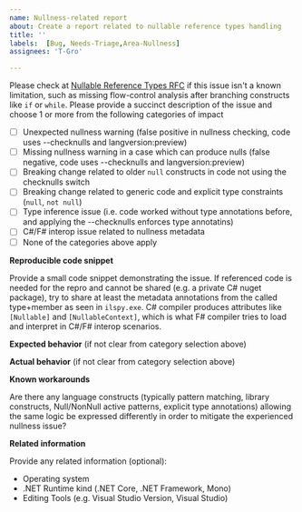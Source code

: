 ```yaml
---
name: Nullness-related report
about: Create a report related to nullable reference types handling
title: ''
labels:  [Bug, Needs-Triage,Area-Nullness]
assignees: 'T-Gro'

---
```



Please check at [Nullable Reference Types RFC](https://github.com/fsharp/fslang-design/blob/main/RFCs/FS-1060-nullable-reference-types.md) if this issue isn't a known limitation, such as missing flow-control analysis after branching constructs like `if` or `while`.
Please provide a succinct description of the issue and choose 1 or more from the following categories of impact

- [ ]  Unexpected nullness warning (false positive in nullness checking, code uses --checknulls and langversion:preview)
- [ ]  Missing nullness warning in a case which can produce nulls (false negative, code uses --checknulls and langversion:preview)
- [ ]  Breaking change related to older `null` constructs in code not using the checknulls switch
- [ ]  Breaking change related to generic code and explicit type constraints (`null`, `not null`)
- [ ]  Type inference issue (i.e. code worked without type annotations before, and applying the --checknulls enforces type annotatins)
- [ ]  C#/F# interop issue related to nullness metadata
- [ ]  None of the categories above apply

**Reproducible code snippet**

Provide a small code snippet demonstrating the issue.
If referenced code is needed for the repro and cannot be shared (e.g. a private C# nuget package), try to share at least the metadata annotations from the called type+member as seen in `ilspy.exe`. C# compiler produces attributes like `[Nullable]` and `[NullableContext]`, which is what F# compiler tries to load and interpret in C#/F# interop scenarios.


**Expected behavior**
(if not clear from category selection above)

**Actual behavior**
(if not clear from category selection above)

**Known workarounds**

Are there any language constructs (typically pattern matching, library constructs, Null/NonNull active patterns, explicit type annotations) allowing the same logic be expressed differently in order to mitigate the experienced nullness issue?

**Related information**

Provide any related information (optional):

* Operating system
* .NET Runtime kind (.NET Core, .NET Framework, Mono)
* Editing Tools (e.g. Visual Studio Version, Visual Studio)

